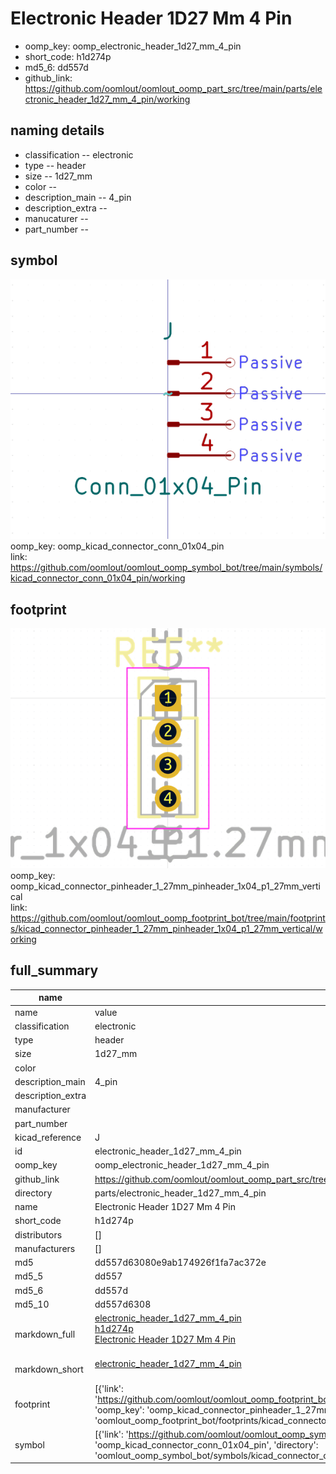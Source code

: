# Electronic Header 1D27 Mm 4 Pin

  
* oomp_key: oomp_electronic_header_1d27_mm_4_pin 
* short_code: h1d274p
* md5_6: dd557d  
* github_link: https://github.com/oomlout/oomlout_oomp_part_src/tree/main/parts/electronic_header_1d27_mm_4_pin/working  
## naming details
* classification -- electronic
* type -- header
* size -- 1d27_mm
* color -- 
* description_main -- 4_pin
* description_extra -- 
* manucaturer -- 
* part_number -- 



## symbol

![](symbol/0/working/working_600.png)  
oomp_key: oomp_kicad_connector_conn_01x04_pin  
link: https://github.com/oomlout/oomlout_oomp_symbol_bot/tree/main/symbols/kicad_connector_conn_01x04_pin/working  

## footprint

![](footprint/0/working/working_600.png)  
oomp_key: oomp_kicad_connector_pinheader_1_27mm_pinheader_1x04_p1_27mm_vertical  
link: https://github.com/oomlout/oomlout_oomp_footprint_bot/tree/main/footprints/kicad_connector_pinheader_1_27mm_pinheader_1x04_p1_27mm_vertical/working  

## full_summary
| name | value | 
| --- | --- | 
| name | value | 
| classification | electronic | 
| type | header | 
| size | 1d27_mm | 
| color |  | 
| description_main | 4_pin | 
| description_extra |  | 
| manufacturer |  | 
| part_number |  | 
| kicad_reference | J | 
| id | electronic_header_1d27_mm_4_pin | 
| oomp_key | oomp_electronic_header_1d27_mm_4_pin | 
| github_link | https://github.com/oomlout/oomlout_oomp_part_src/tree/main/parts/electronic_header_1d27_mm_4_pin/working | 
| directory | parts/electronic_header_1d27_mm_4_pin | 
| name | Electronic Header 1D27 Mm 4 Pin | 
| short_code | h1d274p | 
| distributors | [] | 
| manufacturers | [] | 
| md5 | dd557d63080e9ab174926f1fa7ac372e | 
| md5_5 | dd557 | 
| md5_6 | dd557d | 
| md5_10 | dd557d6308 | 
| markdown_full | [electronic_header_1d27_mm_4_pin](https://github.com/oomlout/oomlout_oomp_part_src/tree/main/parts/electronic_header_1d27_mm_4_pin/working)<br>[h1d274p](https://github.com/oomlout/oomlout_oomp_part_src/tree/main/parts/electronic_header_1d27_mm_4_pin/working)<br>[Electronic Header 1D27 Mm 4 Pin](https://github.com/oomlout/oomlout_oomp_part_src/tree/main/parts/electronic_header_1d27_mm_4_pin/working)<br><br> | 
| markdown_short | [electronic_header_1d27_mm_4_pin](https://github.com/oomlout/oomlout_oomp_part_src/tree/main/parts/electronic_header_1d27_mm_4_pin/working)<br><br> | 
| footprint | [{'link': 'https://github.com/oomlout/oomlout_oomp_footprint_bot/tree/main/foootprntss/kicad_connector_pinheader_1_27mm_pinheader_1x04_p1_27mm_vertical', 'oomp_key': 'oomp_kicad_connector_pinheader_1_27mm_pinheader_1x04_p1_27mm_vertical', 'directory': 'oomlout_oomp_footprint_bot/footprints/kicad_connector_pinheader_1_27mm_pinheader_1x04_p1_27mm_vertical//working/working.kicad_mod'}] | 
| symbol | [{'link': 'https://github.com/oomlout/oomlout_oomp_symbol_bot/tree/main/symbols/kicad_connector_conn_01x04_pin', 'oomp_key': 'oomp_kicad_connector_conn_01x04_pin', 'directory': 'oomlout_oomp_symbol_bot/symbols/kicad_connector_conn_01x04_pin//working/working.kicad_sym'}] | 
